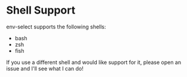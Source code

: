 # Shell Support

env-select supports the following shells:

- bash
- zsh
- fish

If you use a different shell and would like support for it, please open an issue and I'll see what I can do!
